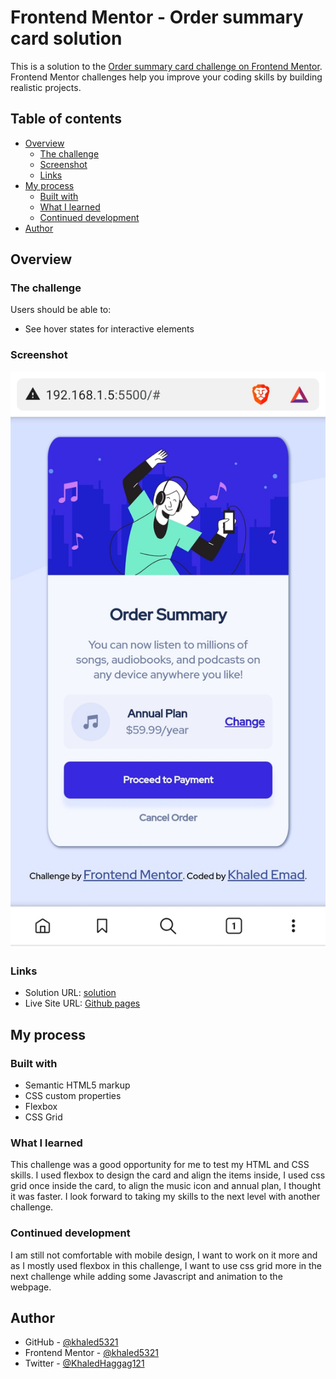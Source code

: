 # Frontend Mentor - Order summary card solution

This is a solution to the [Order summary card challenge on Frontend Mentor](https://www.frontendmentor.io/challenges/order-summary-component-QlPmajDUj). Frontend Mentor challenges help you improve your coding skills by building realistic projects. 

## Table of contents

- [Overview](#overview)
  - [The challenge](#the-challenge)
  - [Screenshot](#screenshot)
  - [Links](#links)
- [My process](#my-process)
  - [Built with](#built-with)
  - [What I learned](#what-i-learned)
  - [Continued development](#continued-development)
- [Author](#author)

## Overview

### The challenge

Users should be able to:

- See hover states for interactive elements

### Screenshot

![](./screenshot.jpg)

### Links

- Solution URL: [solution](https://www.frontendmentor.io/solutions/order-summary-card-using-flexbox-Pjwd-g4a8)
- Live Site URL: [Github pages](https://khaled5321.github.io/Order-summary-card-challenge/)

## My process

### Built with

- Semantic HTML5 markup
- CSS custom properties
- Flexbox
- CSS Grid
### What I learned

This challenge was a good opportunity for me to test my HTML and CSS skills. I used flexbox to design the card and align the items inside, I used css grid once inside the card, to align the music icon and annual plan, I thought it was faster. I look forward to taking my skills to the next level with another challenge.

### Continued development

I am still not comfortable with mobile design, I want to work on it more and as I mostly used flexbox in this challenge, I want to use css grid more in the next challenge while adding some Javascript and animation to the webpage.

## Author

- GitHub - [@khaled5321](https://github.com/khaled5321)
- Frontend Mentor - [@khaled5321](https://twitter.com/KhaledHaggag121)
- Twitter - [@KhaledHaggag121](https://www.twitter.com/yourusername)

